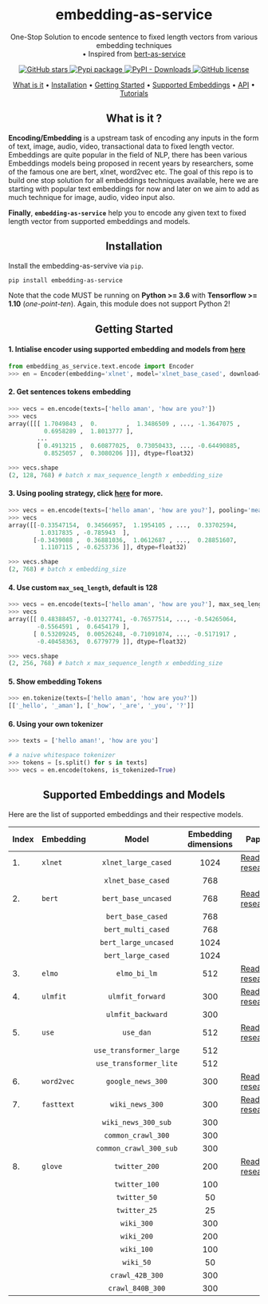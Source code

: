 <h1 align="center">embedding-as-service</h1>
<p align="center">One-Stop Solution to encode sentence to fixed length vectors from various embedding techniques 
<br>• Inspired from <a href="[https://github.com/hanxiao/bert-as-service](https://github.com/hanxiao/bert-as-service)"> bert-as-service</a> </p>
<p align="center">
  <a href="https://github.com/amansrivastava17/embedding-as-service/stargazers">
    <img src="https://img.shields.io/github/stars/amansrivastava17/embedding-as-service.svg?colorA=orange&colorB=orange&logo=github"
         alt="GitHub stars">
  </a>
  <a href="https://pypi.org/project/embedding-as-service/">
      <img src="https://img.shields.io/pypi/v/embedding-as-service?colorB=brightgreen" alt="Pypi package">
    </a>
  <a href="https://pypi.org/project/embedding-as-service/">
      <img alt="PyPI - Downloads" src="https://img.shields.io/pypi/dm/embedding-as-service">
  </a>
  <a href="https://github.com/amansrivastava/embedding-as-service/blob/master/LICENSE">
        <img src="https://img.shields.io/github/license/amansrivastava17/embedding-as-service.svg"
             alt="GitHub license">
  </a>
</p>

<p align="center">
 <a href="#what-is-it-">What is it</a> •
  <a href="#installation">Installation</a> •
  <a href="#getting-started">Getting Started</a> •
  <a href="#supported-embeddings-and-models">Supported Embeddings</a> •
  <a href="#server-and-client-api">API</a> •
  <a href="#book-tutorial">Tutorials</a>   
</p>

<h2 align="center">What is it ?</h3>

**Encoding/Embedding**  is a upstream task of encoding any inputs in the form of text, image, audio, video, transactional data to fixed length vector. Embeddings are quite popular in the field of NLP, there has been various Embeddings models being proposed in recent years by researchers, some of the famous one are bert, xlnet, word2vec etc. The goal of this repo is to build one stop solution for all embeddings techniques available, here we are starting with popular text embeddings for now and later on we aim  to add as much technique for image, audio, video input also.

**Finally**, **`embedding-as-service`** help you to encode any given text to fixed length vector from supported embeddings and models.

<h2 align="center">Installation</h2>

Install the embedding-as-servive via `pip`. 
```bash
pip install embedding-as-service 
```
Note that the code MUST be running on **Python >= 3.6** with **Tensorflow >= 1.10** (_one-point-ten_). Again, this module does not support Python 2!

<h2 align="center">Getting Started</h2>

#### 1. **Intialise encoder using supported embedding** and models from <a href="#supported-embeddings-and-models">here</a>
```python
from embedding_as_service.text.encode import Encoder
>>> en = Encoder(embedding='xlnet', model='xlnet_base_cased', download=True)
```
#### 2. Get sentences **tokens embedding**
```python 
>>> vecs = en.encode(texts=['hello aman', 'how are you?'])
>>> vecs
array([[[ 1.7049843 ,  0.        ,  1.3486509 , ..., -1.3647075 ,
          0.6958289 ,  1.8013777 ],
        ...
        [ 0.4913215 ,  0.60877025,  0.73050433, ..., -0.64490885,
          0.8525057 ,  0.3080206 ]]], dtype=float32)

>>> vecs.shape
(2, 128, 768) # batch x max_sequence_length x embedding_size
```
#### 3. Using **pooling strategy**, click <a href="#pooling strategy">here</a> for more.
```python
>>> vecs = en.encode(texts=['hello aman', 'how are you?'], pooling='mean')
>>> vecs
array([[-0.33547154,  0.34566957,  1.1954105 , ...,  0.33702594,
         1.0317835 , -0.785943  ],
       [-0.3439088 ,  0.36881036,  1.0612687 , ...,  0.28851607,
         1.1107115 , -0.6253736 ]], dtype=float32)

>>> vecs.shape
(2, 768) # batch x embedding_size
```
#### 4. Use custom `max_seq_length`, default is 128
```python
>>> vecs = en.encode(texts=['hello aman', 'how are you?'], max_seq_length=256)
>>> vecs
array([[ 0.48388457, -0.01327741, -0.76577514, ..., -0.54265064,
        -0.5564591 ,  0.6454179 ],
       [ 0.53209245,  0.00526248, -0.71091074, ..., -0.5171917 ,
        -0.40458363,  0.6779779 ]], dtype=float32)

>>> vecs.shape
(2, 256, 768) # batch x max_sequence_length x embedding_size
```
#### 5. Show embedding Tokens
```python
>>> en.tokenize(texts=['hello aman', 'how are you?'])
[['_hello', '_aman'], ['_how', '_are', '_you', '?']]
```

#### 6. Using your own tokenizer
```python
>>> texts = ['hello aman!', 'how are you']

# a naive whitespace tokenizer
>>> tokens = [s.split() for s in texts]
>>> vecs = en.encode(tokens, is_tokenized=True)
```



<h2 align="center" href="#supported-models">Supported Embeddings and Models</h2>

Here are the list of supported embeddings and their respective models.

| Index |Embedding  | Model  | Embedding dimensions | Paper | 
|:--|:--|:--:|:--:|--|
|1. |`xlnet`  |`xlnet_large_cased`  | 1024| <a href="https://arxiv.org/abs/1906.08237"> Read research  </a>|
||  |`xlnet_base_cased`  | 768| |
|2. |`bert`  |`bert_base_uncased`  | 768| <a href="https://arxiv.org/abs/1810.04805"> Read research </a>|
|||`bert_base_cased`  | 768| |
||  |`bert_multi_cased` | 768|| 
||  |`bert_large_uncased`  | 1024|| 
||  |`bert_large_cased`  | 1024| |
|3. |`elmo`  |`elmo_bi_lm`  | 512| <a href="https://allennlp.org/elmo"> Read research </a>|
|4. |`ulmfit`  |`ulmfit_forward`  | 300|<a href="https://arxiv.org/abs/1801.06146"> Read research </a>| 
|||`ulmfit_backward`  | 300| |
|5. |`use`|`use_dan` | 512| <a href="https://arxiv.org/abs/1803.11175"> Read research </a>|
||  |`use_transformer_large`  | 512| |
||  |`use_transformer_lite`  | 512| |
|6. |`word2vec`|`google_news_300` | 300| <a href="https://arxiv.org/abs/1301.3781"> Read research </a>|
|7. |`fasttext`|`wiki_news_300` | 300| <a href="https://arxiv.org/abs/1607.01759"> Read research </a>|
||  |`wiki_news_300_sub`  | 300| |
||  |`common_crawl_300`  | 300| |
||  |`common_crawl_300_sub`  | 300| |
|8. |`glove`|`twitter_200` | 200| <a href="https://nlp.stanford.edu/pubs/glove.pdf"> Read research </a>|
||  |`twitter_100`  | 100| |
||  |`twitter_50`  | 50| |
||  |`twitter_25`  | 25| |
||  |`wiki_300`  | 300| |
||  |`wiki_200`  | 200| |
||  |`wiki_100`  | 100| |
||  |`wiki_50`  | 50| |
||  |`crawl_42B_300`  | 300| |
||  |`crawl_840B_300`  | 300| |

